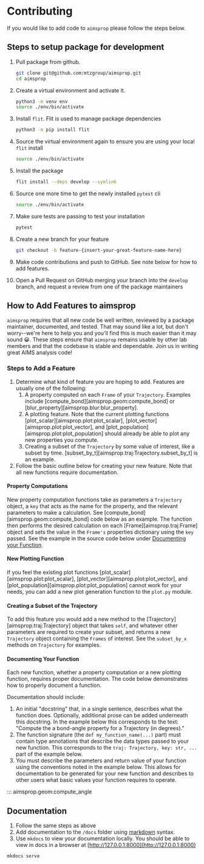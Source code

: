 # Contributing

If you would like to add code to `aimsprop` please follow the steps below.

## Steps to setup package for development

1. Pull package from github.

    ```sh
    git clone git@github.com:mtzgroup/aimsprop.git
    cd aimsprop
    ```

1. Create a virtual environment and activate it.

    ```sh
    python3 -m venv env
    source ./env/bin/activate
    ```

1. Install `flit`. Flit is used to manage package dependencies

    ```sh
    python3 -m pip install flit
    ```

1. Source the virtual environment again to ensure you are using your local `flit` install

    ```sh
    source ./env/bin/activate
    ```

1. Install the package

    ```sh
    flit install --deps develop --symlink
    ```

1. Source one more time to get the newly installed `pytest` cli

    ```sh
    source ./env/bin/activate
    ```

1. Make sure tests are passing to test your installation

    ```sh
    pytest
    ```

1. Create a new branch for your feature

    ```sh
    git checkout -b feature-{insert-your-great-feature-name-here}
    ```

1. Make code contributions and push to GitHub. See note below for how to add features.

1. Open a Pull Request on GitHub merging your branch into the `develop` branch, and request a review from one of the package maintainers

## How to Add Features to aimsprop

`aimsprop` requires that all new code be well written, reviewed by a package maintainer, documented, and tested. That may sound like a lot, but don't worry--we're here to help you and you'll find this is much easier than it may sound 😀. These steps ensure that `aimsprop` remains usable by other lab members and that the codebase is stable and dependable. Join us in writing great AIMS analysis code!

### Steps to Add a Feature

1. Determine what kind of feature you are hoping to add. Features are usually one of the following:
    1. A property computed on each `Frame` of your `Trajectory`. Examples include [compute_bond][aimsprop.geom:compute_bond] or [blur_property][aimsprop.blur:blur_property].
    2. A plotting feature. Note that the current plotting functions [plot_scalar][aimsprop.plot:plot_scalar], [plot_vector][aimsprop.plot:plot_vector], and [plot_population][aimsprop.plot:plot_population] should already be able to plot any new properties you compute.
    3. Creating a subset of the `Trajectory` by some value of interest, like a subset by time. [subset_by_t][aimsprop.traj:Trajectory.subset_by_t] is an example.
1. Follow the basic outline below for creating your new feature. Note that all new functions require documentation.

#### Property Computations

New property computation functions take as parameters a `Trajectory` object, a `key` that acts as the name for the property, and the relevant parameters to make a calculation. See [compute_bond][aimsprop.geom:compute_bond] code below as an example. The function then performs the desired calculation on each [Frame][aimsprop.traj:Frame] object and sets the value in the `Frame's` properties dictionary using the `key` passed. See the example in the source code below under [Documenting your Function](#documenting-your-function).

#### New Plotting Function

If you feel the existing plot functions [plot_scalar][aimsprop.plot:plot_scalar], [plot_vector][aimsprop.plot:plot_vector], and [plot_population][aimsprop.plot:plot_population] cannot work for your needs, you can add a new plot generation function to the `plot.py` module.

#### Creating a Subset of the Trajectory

To add this feature you would add a new method to the [Trajectory][aimsprop.traj:Trajectory] object that takes `self`, and whatever other parameters are required to create your subset, and returns a new `Trajectory` object containing the `Frames` of interest. See the `subset_by_x` methods on `Trajectory` for examples.

#### Documenting Your Function

Each new function, whether a property computation or a new plotting function, requires proper documentation. The code below demonstrates how to properly document a function.

Documentation should include:

1. An initial "docstring" that, in a single sentence, describes what the function does. Optionally, additional prose can be added underneath this docstring. In the example below this corresponds to the text: "Compute the a bond-angle property for a Trajectory (in degrees)."
2. The function signature (the `def my_function_name(...)` part) must contain type annotations that describe the data types passed to your new function. This corresponds to the `traj: Trajectory, key: str, ...` part of the example below.
3. You must describe the parameters and return value of your function using the conventions noted in the example below. This allows for documentation to be generated for your new function and describes to other users what basic values your function requires to operate.

::: aimsprop.geom:compute_angle

## Documentation

1. Follow the same steps as above
1. Add documentation to the `/docs` folder using [markdown](https://www.markdownguide.org/cheat-sheet) syntax.
1. Use `mkdocs` to view your documentation locally. You should be able to view in docs in a browser at [http://127.0.0.1:8000](http://127.0.0.1:8000)

```sh
mkdocs serve
```
